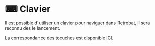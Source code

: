 # ⌨ Clavier

Il est possible d'utiliser un clavier pour naviguer dans Retrobat, il sera reconnu dès le lancement.

La correspondance des tocuches est disponible [ICI](../../navigation/navigation-keys.md#keyboard-navigation-keys).

